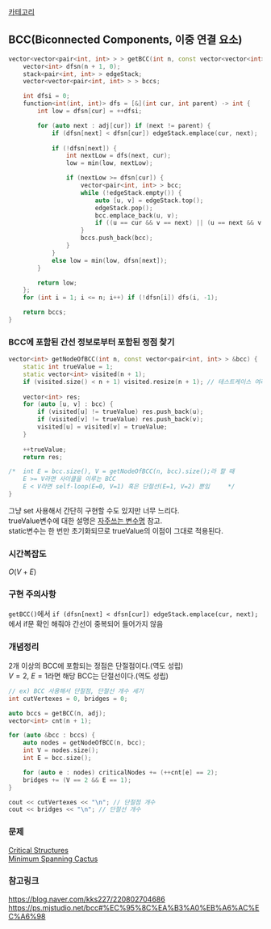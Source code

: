 [카테고리](/README.md)
## BCC(Biconnected Components, 이중 연결 요소)
```cpp
vector<vector<pair<int, int> > > getBCC(int n, const vector<vector<int> > &adj) {
    vector<int> dfsn(n + 1, 0);
    stack<pair<int, int> > edgeStack;
    vector<vector<pair<int, int> > > bccs;

    int dfsi = 0;
    function<int(int, int)> dfs = [&](int cur, int parent) -> int {
        int low = dfsn[cur] = ++dfsi;

        for (auto next : adj[cur]) if (next != parent) {
            if (dfsn[next] < dfsn[cur]) edgeStack.emplace(cur, next);
            
            if (!dfsn[next]) {
                int nextLow = dfs(next, cur);
                low = min(low, nextLow);

                if (nextLow >= dfsn[cur]) {
                    vector<pair<int, int> > bcc;
                    while (!edgeStack.empty()) {
                        auto [u, v] = edgeStack.top();
                        edgeStack.pop();
                        bcc.emplace_back(u, v);
                        if ((u == cur && v == next) || (u == next && v == cur)) break;
                    }
                    bccs.push_back(bcc);
                }
            }
            else low = min(low, dfsn[next]);
        }

        return low;
    };
    for (int i = 1; i <= n; i++) if (!dfsn[i]) dfs(i, -1);

    return bccs;
}
```
### BCC에 포함된 간선 정보로부터 포함된 정점 찾기
```cpp
vector<int> getNodeOfBCC(int n, const vector<pair<int, int> > &bcc) {
    static int trueValue = 1;
    static vector<int> visited(n + 1);
    if (visited.size() < n + 1) visited.resize(n + 1); // 테스트케이스 여러 개인 문제면 n 바뀔 수 있음
    
    vector<int> res;
    for (auto [u, v] : bcc) {
        if (visited[u] != trueValue) res.push_back(u);
        if (visited[v] != trueValue) res.push_back(v);
        visited[u] = visited[v] = trueValue;
    }
    
    ++trueValue;
    return res;

/*  int E = bcc.size(), V = getNodeOfBCC(n, bcc).size();라 할 때
    E >= V라면 사이클을 이루는 BCC
    E < V라면 self-loop(E=0, V=1) 혹은 단절선(E=1, V=2) 뿐임     */
}
```
그냥 set 사용해서 간단히 구현할 수도 있지만 너무 느리다.   
trueValue변수에 대한 설명은 [자주쓰는 변수명](/C++/기타/Variable%20Name.md#truevalue) 참고.   
static변수는 한 번만 초기화되므로 trueValue의 이점이 그대로 적용된다.   

### 시간복잡도
$O(V + E)$   

### 구현 주의사항
`getBCC()`에서 `if (dfsn[next] < dfsn[cur]) edgeStack.emplace(cur, next);`에서 if문 확인 해줘야 간선이 중복되어 들어가지 않음   

### 개념정리
2개 이상의 BCC에 포함되는 정점은 단절점이다.(역도 성립)   
$V=2$, $E=1$라면 해당 BCC는 단절선이다.(역도 성립)   

```cpp
// ex) BCC 사용해서 단절점, 단절선 개수 세기
int cutVertexes = 0, bridges = 0;

auto bccs = getBCC(n, adj);
vector<int> cnt(n + 1);

for (auto &bcc : bccs) {
    auto nodes = getNodeOfBCC(n, bcc);
    int V = nodes.size();
    int E = bcc.size();

    for (auto e : nodes) criticalNodes += (++cnt[e] == 2);
    bridges += (V == 2 && E == 1);
}

cout << cutVertexes << "\n"; // 단절점 개수 
cout << bridges << "\n"; // 단절선 개수 
```

### 문제
[Critical Structures](https://www.acmicpc.net/problem/20264)   
[Minimum Spanning Cactus](https://www.acmicpc.net/problem/23314)   

### 참고링크
https://blog.naver.com/kks227/220802704686   
https://ps.mjstudio.net/bcc#%EC%95%8C%EA%B3%A0%EB%A6%AC%EC%A6%98   